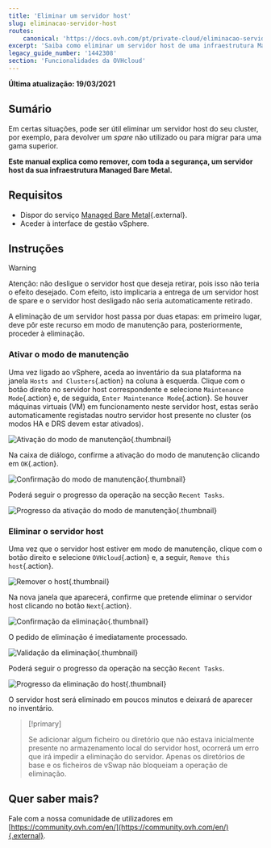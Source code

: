 ```yaml
---
title: 'Eliminar um servidor host'
slug: eliminacao-servidor-host
routes:
    canonical: 'https://docs.ovh.com/pt/private-cloud/eliminacao-servidor-host/'
excerpt: 'Saiba como eliminar um servidor host de uma infraestrutura Managed Bare Metal'
legacy_guide_number: '1442308'
section: 'Funcionalidades da OVHcloud'
---
```


**Última atualização: 19/03/2021**

## Sumário

Em certas situações, pode ser útil eliminar um servidor host do seu cluster, por exemplo, para devolver um _spare_ não utilizado ou para migrar para uma gama superior.

**Este manual explica como remover, com toda a segurança, um servidor host da sua infraestrutura Managed Bare Metal.**

## Requisitos

* Dispor do serviço [Managed Bare Metal](https://www.ovhcloud.com/pt/managed-bare-metal/){.external}.
* Aceder à interface de gestão vSphere.

## Instruções

> [!warning]
>
> Atenção: não desligue o servidor host que deseja retirar, pois isso não teria o efeito desejado. Com efeito, isto implicaria a entrega de um servidor host de spare e o servidor host desligado não seria automaticamente retirado.
>

A eliminação de um servidor host passa por duas etapas: em primeiro lugar, deve pôr este recurso em modo de manutenção para, posteriormente, proceder à eliminação.

### Ativar o modo de manutenção

Uma vez ligado ao vSphere, aceda ao inventário da sua plataforma na janela `Hosts and Clusters`{.action} na coluna à esquerda. Clique com o botão direito no servidor host correspondente e selecione `Maintenance Mode`{.action} e, de seguida, `Enter Maintenance Mode`{.action}. Se houver máquinas virtuais (VM) em funcionamento neste servidor host, estas serão automaticamente registadas noutro servidor host presente no cluster (os modos HA e DRS devem estar ativados).

![Ativação do modo de manutenção](images/removehost01.png){.thumbnail}

Na caixa de diálogo, confirme a ativação do modo de manutenção clicando em `OK`{.action}.

![Confirmação do modo de manutenção](images/removehost02.png){.thumbnail}

Poderá seguir o progresso da operação na secção `Recent Tasks`.

![Progresso da ativação do modo de manutenção](images/removehost03.png){.thumbnail}

### Eliminar o servidor host

Uma vez que o servidor host estiver em modo de manutenção, clique com o botão direito e selecione `OVHcloud`{.action} e, a seguir, `Remove this host`{.action}.

![Remover o host](images/removehost04.png){.thumbnail}

Na nova janela que aparecerá, confirme que pretende eliminar o servidor host clicando no botão `Next`{.action}.

![Confirmação da eliminação](images/removehost05.png){.thumbnail}

O pedido de eliminação é imediatamente processado.

![Validação da eliminação](images/removehost06.png){.thumbnail}

Poderá seguir o progresso da operação na secção `Recent Tasks`.

![Progresso da eliminação do host](images/removehost07.png){.thumbnail}

O servidor host será eliminado em poucos minutos e deixará de aparecer no inventário.

> [!primary]
>
> Se adicionar algum ficheiro ou diretório que não estava inicialmente presente no armazenamento local do servidor host, ocorrerá um erro que irá impedir a eliminação do servidor. Apenas os diretórios de base e os ficheiros de vSwap não bloqueiam a operação de eliminação.
>

## Quer saber mais?

Fale com a nossa comunidade de utilizadores em [https://community.ovh.com/en/](https://community.ovh.com/en/){.external}.
